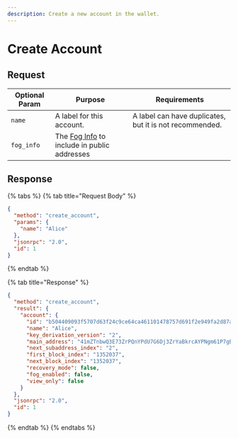 ```yaml
---
description: Create a new account in the wallet.
---
```


# Create Account

## Request

| Optional Param | Purpose                                                                                                                                                            | Requirements                                            |
|----------------|--------------------------------------------------------------------------------------------------------------------------------------------------------------------|---------------------------------------------------------|
| `name`         | A label for this account.                                                                                                                                          | A label can have duplicates, but it is not recommended. |
| `fog_info`     | The [Fog Info](https://github.com/mobilecoinofficial/full-service/blob/main/full-service/src/json_rpc/v2/models/account_key.rs#L67) to include in public addresses |                                                         |

## Response

{% tabs %}
{% tab title="Request Body" %}

```json
{
  "method": "create_account",
  "params": {
    "name": "Alice"
  },
  "jsonrpc": "2.0",
  "id": 1
}
```

{% endtab %}

{% tab title="Response" %}

```json
{
  "method": "create_account",
  "result": {
    "account": {
      "id": "b504409093f5707d63f24c9ce64ca461101478757d691f2e949fa2d87a35d02c",
      "name": "Alice",
      "key_derivation_version": "2",
      "main_address": "41mZTnbwQ3E73ZrPQnYPdU7G6Dj3ZrYaBkrcAYPNgm61P7gBvzUke94HQB8ztPaAu1y1NCFyUAoRyYsCMixeKpUvMK64QYC1NDd7YneACJk",
      "next_subaddress_index": "2",
      "first_block_index": "1352037",
      "next_block_index": "1352037",
      "recovery_mode": false,
      "fog_enabled": false,
      "view_only": false
    }
  },
  "jsonrpc": "2.0",
  "id": 1
}
```

{% endtab %}
{% endtabs %}
